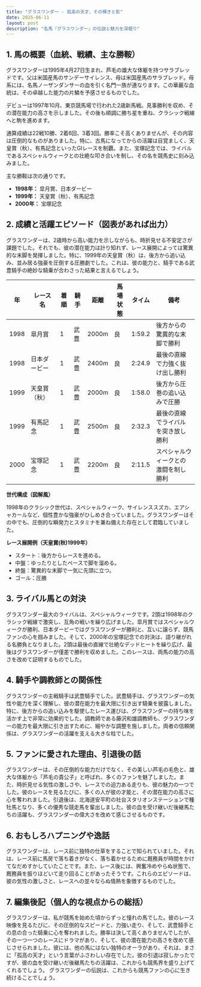 ```yaml
---
title: "グラスワンダー - 孤高の天才、その輝きと影"
date: 2025-06-11
layout: post
description: "名馬『グラスワンダー』の伝説と魅力を深堀り"
---
```


## 1. 馬の概要（血統、戦績、主な勝鞍）

グラスワンダーは1995年4月27日生まれ、芦毛の雄大な体躯を持つサラブレッドです。父は米国産馬のサンデーサイレンス、母は米国産馬のサラブレッド。母系には、名馬ノーザンダンサーの血を引く名門一族が連なります。この華麗な血統は、その卓越した能力の片鱗を予感させるものでした。

デビューは1997年10月、東京競馬場で行われた2歳新馬戦。見事勝利を収め、その潜在能力の高さを示しました。その後も順調に勝ち星を重ね、クラシック戦線へと駒を進めます。

通算成績は22戦10勝、2着6回、3着3回。勝率こそ高くありませんが、その内容は圧倒的なものがありました。特に、古馬になってからの活躍は目覚ましく、天皇賞（秋）、有馬記念といったGIレースを制覇。また、宝塚記念では、ライバルであるスペシャルウィークとの壮絶な叩き合いを制し、その名を競馬史に刻み込みました。

主な勝鞍は次の通りです。

* **1998年：** 皐月賞、日本ダービー
* **1999年：** 天皇賞（秋）、有馬記念
* **2000年：** 宝塚記念


## 2. 成績と活躍エピソード（図表があれば出力）

グラスワンダーは、2歳時から高い能力を示しながらも、時折見せる不安定さが課題でした。それでも、彼の潜在能力は計り知れず、レース展開によっては驚異的な末脚を発揮しました。特に、1999年の天皇賞（秋）は、後方から追い込み、並み居る強豪を圧倒する圧勝劇でした。これは、彼の能力と、騎手である武豊騎手の絶妙な騎乗が合わさった結果と言えるでしょう。

| 年 | レース名          | 着順 | 騎手       | 距離   | 馬場状態 | タイム     | 備考                                     |
|---|-----------------|-------|-------------|---------|-----------|------------|------------------------------------------|
| 1998 | 皐月賞            | 1     | 武豊       | 2000m   | 良         | 1:59.2     | 後方からの驚異的な末脚で勝利             |
| 1998 | 日本ダービー        | 1     | 武豊       | 2400m   | 良         | 2:24.9     | 最後の直線で力強く抜け出し勝利             |
| 1999 | 天皇賞（秋）      | 1     | 武豊       | 2000m   | 良         | 1:58.0     | 後方から圧巻の追い込みで圧勝             |
| 1999 | 有馬記念          | 1     | 武豊       | 2500m   | 良         | 2:32.3     | 最後の直線でライバルを突き放し勝利         |
| 2000 | 宝塚記念          | 1     | 武豊       | 2200m   | 良         | 2:11.5     | スペシャルウィークとの激闘を制し勝利       |


**世代構成（図解風）**

1998年のクラシック世代は、スペシャルウィーク、サイレンススズカ、エアシャカールなど、個性豊かな強豪がひしめき合っていました。グラスワンダーはその中でも、圧倒的な瞬発力とスタミナを兼ね備えた存在として君臨していました。


**レース展開例（天皇賞(秋)1999年）**

* スタート：後方からレースを進める。
* 中盤：ゆったりとしたペースで脚を溜める。
* 終盤：驚異的な末脚で一気に先頭に立つ。
* ゴール：圧勝


## 3. ライバル馬との対決

グラスワンダー最大のライバルは、スペシャルウィークです。2頭は1998年のクラシック戦線で激突し、互角の戦いを繰り広げました。皐月賞ではスペシャルウィークが勝利、日本ダービーではグラスワンダーが勝利と、互いに譲らず、競馬ファンの心を掴みました。そして、2000年の宝塚記念での対決は、語り継がれる名勝負となりました。2頭は最後の直線で壮絶なデッドヒートを繰り広げ、最後はグラスワンダーが僅差で勝利を収めました。このレースは、両馬の能力の高さを改めて証明するものでした。


## 4. 騎手や調教師との関係性

グラスワンダーの主戦騎手は武豊騎手でした。武豊騎手は、グラスワンダーの気性や能力を深く理解し、彼の潜在能力を最大限に引き出す騎乗を披露しました。特に、後方からの追い込みを駆使したレース運びは、グラスワンダーの持ち味を活かす上で非常に効果的でした。調教師である藤沢和雄調教師も、グラスワンダーの能力を最大限に引き出すために、細やかな調整を施しました。両者の信頼関係は、グラスワンダーの活躍を支える大きな柱でした。


## 5. ファンに愛された理由、引退後の話

グラスワンダーは、その圧倒的な能力だけでなく、その美しい芦毛の毛色と、雄大な体躯から「芦毛の貴公子」と呼ばれ、多くのファンを魅了しました。また、時折見せる気性の激しさや、レースでの迫力ある走りも、彼の魅力の一つでした。彼のレースを見るたびに、多くの人が彼の才能と、その潜在能力の高さに心を奪われました。引退後は、北海道安平町の社台スタリオンステーションで種牡馬となり、多くの優秀な競走馬を輩出しました。彼の血を受け継いだ後継馬たちの活躍も、グラスワンダーの偉大さを改めて感じさせるものです。


## 6. おもしろハプニングや逸話

グラスワンダーは、レース前に独特の仕草をすることで知られていました。それは、レース前に馬房で落ち着きがなく、落ち着かせるために厩務員が時間をかけてなだめすかしていたことです。また、レース後には、興奮冷めやらぬ状態で、厩務員を振りほどいて走り回ることがあったそうです。これらのエピソードは、彼の気性の激しさと、レースへの並々ならぬ情熱を象徴するものでした。


## 7. 編集後記（個人的な視点からの総括）

グラスワンダーは、私が競馬を始めた頃からずっと憧れの馬でした。彼のレース映像を見るたびに、その圧倒的なスピードと、力強い走り、そして、武豊騎手との息の合った騎乗に心を奪われました。勝率は決して高くありませんでしたが、その一つ一つのレースにドラマがあり、そして、彼の潜在能力の高さを改めて感じさせられました。彼には、他の馬にはない独特のオーラがあり、それは、まさに「孤高の天才」という言葉がふさわしい存在でした。彼の引退は寂しかったですが、彼の血を受け継いだ後継馬たちの活躍は、これからも競馬界を盛り上げてくれるでしょう。  グラスワンダーの伝説は、これからも競馬ファンの心に生き続けることでしょう。
